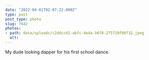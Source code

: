 ```yaml
---
date: "2022-04-01T02:07:22.000Z"
type: post 
post_type: photo
slug: 7642
photos: 
- path: data/uploads/c2ddccd1-abfc-4e4a-b6f8-275710f06f32.jpeg
  alt: 
---
```

My dude looking dapper for his first school dance. 
